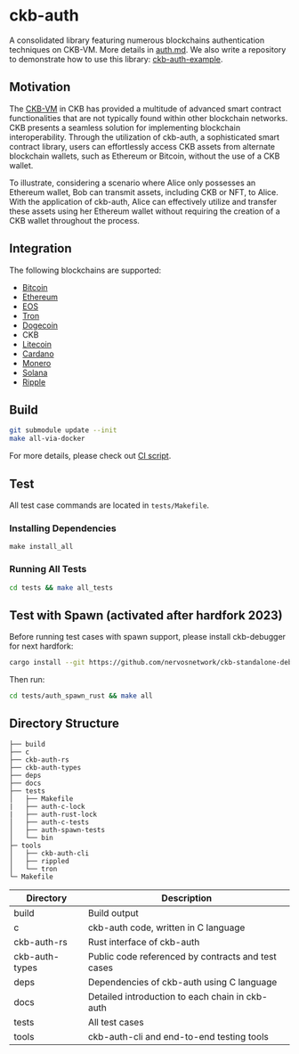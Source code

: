 # ckb-auth
A consolidated library featuring numerous blockchains authentication techniques
on CKB-VM. More details in [auth.md](./docs/auth.md). 
We also write a repository to demonstrate how to use this library:
[ckb-auth-example](https://github.com/nervosnetwork/ckb-auth-examples).


## Motivation
The [CKB-VM](https://github.com/nervosnetwork/ckb-vm) in CKB has provided a
multitude of advanced smart contract functionalities that are not typically
found within other blockchain networks. CKB presents a seamless solution for
implementing blockchain interoperability. Through the utilization of ckb-auth, a
sophisticated smart contract library, users can effortlessly access CKB assets
from alternate blockchain wallets, such as Ethereum or Bitcoin, without the use
of a CKB wallet. 

To illustrate, considering a scenario where Alice only possesses an Ethereum
wallet, Bob can transmit assets, including CKB or NFT, to Alice. With the
application of ckb-auth, Alice can effectively utilize and transfer these assets
using her Ethereum wallet without requiring the creation of a CKB wallet
throughout the process.

## Integration
The following blockchains are supported:

* [Bitcoin](./docs/bitcoin.md)
* [Ethereum](./docs/ethereum.md)
* [EOS](./docs/eos.md)
* [Tron](./docs/tron.md)
* [Dogecoin](./docs/dogecoin.md)
* CKB
* [Litecoin](./docs/litecoin.md)
* [Cardano](./docs/cardano.md)
* [Monero](./docs/monero.md)
* [Solana](./docs/solana.md)
* [Ripple](./docs/XRP.md)

## Build

``` bash
git submodule update --init
make all-via-docker
```
For more details, please check out [CI script](./.github/workflows/rust.yml).

## Test

All test case commands are located in `tests/Makefile`.

### Installing Dependencies

```shell
make install_all
```

### Running All Tests
```bash
cd tests && make all_tests
```

## Test with Spawn (activated after hardfork 2023)
Before running test cases with spawn support, please install ckb-debugger for next hardfork:
```bash
cargo install --git https://github.com/nervosnetwork/ckb-standalone-debugger ckb-debugger
```
Then run:

```bash
cd tests/auth_spawn_rust && make all
```

## Directory Structure

```
├── build
├── c
├── ckb-auth-rs
├── ckb-auth-types
├── deps
├── docs
├── tests
│   ├── Makefile
|   ├── auth-c-lock
|   ├── auth-rust-lock
│   ├── auth-c-tests
│   ├── auth-spawn-tests
│   └── bin
├─ tools
│   ├── ckb-auth-cli
│   ├── rippled
│   └── tron
└─ Makefile
```

| Directory         | Description                               |
| ----------------- | ----------------------------------------- |
| build             | Build output                              |
| c                 | ckb-auth code, written in C language      |
| ckb-auth-rs       | Rust interface of ckb-auth                |
| ckb-auth-types    | Public code referenced by contracts and test cases |
| deps              | Dependencies of ckb-auth using C language |
| docs              | Detailed introduction to each chain in ckb-auth |
| tests             | All test cases                            |
| tools             | ckb-auth-cli and end-to-end testing tools |

